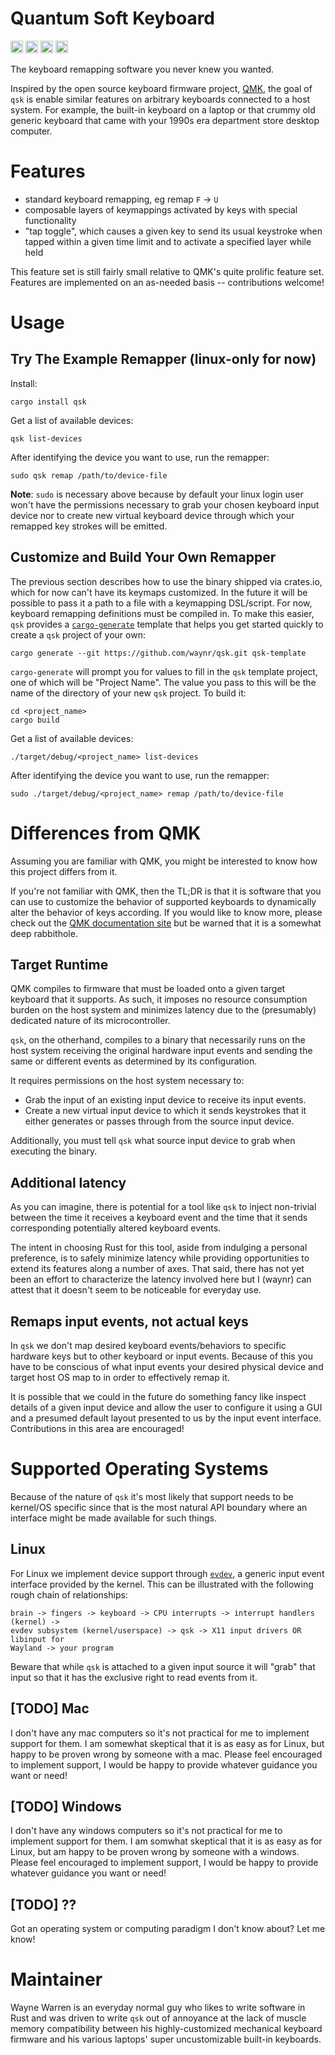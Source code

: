 # Quantum Soft Keyboard

[<img alt="github" src="https://img.shields.io/badge/github-waynr/qsk?style=for-the-badge&labelColor=555555&logo=github" height="20">](https://github.com/waynr/qsk)
[<img alt="crates.io" src="https://img.shields.io/crates/v/qsk.svg?style=for-the-badge&color=fc8d62&logo=rust" height="20">](https://crates.io/crates/qsk)
[<img alt="docs.rs" src="https://img.shields.io/badge/docs.rs-qsk?style=for-the-badge&labelColor=555555" height="20">](https://docs.rs/qsk)
[<img alt="build status" src="https://img.shields.io/github/workflow/status/waynr/qsk/cargo%20build%20%26%20test/main?style=for-the-badge" height="20">](https://github.com/waynr/qsk/actions?query=branch%3Amain)

The keyboard remapping software you never knew you wanted.

Inspired by the open source keyboard firmware project,
[QMK](https://github.com/qmk/qmk_firmware), the goal of `qsk` is enable similar
features on arbitrary keyboards connected to a host system. For example, the
built-in keyboard on a laptop or that crummy old generic keyboard that came
with your 1990s era department store desktop computer.

# Features

* standard keyboard remapping, eg remap `F` -> `U`
* composable layers of keymappings activated by keys with special functionality
* "tap toggle", which causes a given key to send its usual keystroke when
  tapped within a given time limit and to activate a specified layer while held

This feature set is still fairly small relative to QMK's quite prolific feature
set. Features are implemented on an as-needed basis -- contributions welcome!

# Usage

## Try The Example Remapper (linux-only for now)

Install:

```
cargo install qsk
```

Get a list of available devices:

```
qsk list-devices
```

After identifying the device you want to use, run the remapper:

```
sudo qsk remap /path/to/device-file
```

**Note**: `sudo` is necessary above because by default your linux login
user won't have the permissions necessary to grab your chosen keyboard input
device nor to create new virtual keyboard device through which your remapped
key strokes will be emitted.

## Customize and Build Your Own Remapper

The previous section describes how to use the binary shipped via crates.io,
which for now can't have its keymaps customized. In the future it will be
possible to pass it a path to a file with a keymapping DSL/script. For now,
keyboard remapping definitions must be compiled in. To make this easier, `qsk`
provides a [`cargo-generate`](https://crates.io/crates/cargo-generate) template
that helps you get started quickly to create a `qsk` project of your own:

```
cargo generate --git https://github.com/waynr/qsk.git qsk-template
```

`cargo-generate` will prompt you for values to fill in the `qsk` template
project, one of which will be "Project Name". The value you pass to this will
be the name of the directory of your new `qsk` project. To build it:

```
cd <project_name>
cargo build
```

Get a list of available devices:

```
./target/debug/<project_name> list-devices
```

After identifying the device you want to use, run the remapper:

```
sudo ./target/debug/<project_name> remap /path/to/device-file
```

# Differences from QMK

Assuming you are familiar with QMK, you might be interested to know how this
project differs from it.

If you're not familiar with QMK, then the TL;DR is that it is software that you
can use to customize the behavior of supported keyboards to dynamically alter
the behavior of keys according. If you would like to know more, please check
out the [QMK documentation site](https://docs.qmk.fm/#/) but be warned that it
is a somewhat deep rabbithole.

## Target Runtime

QMK compiles to firmware that must be loaded onto a given target keyboard that
it supports. As such, it imposes no resource consumption burden on the host
system and minimizes latency due to the (presumably) dedicated nature of its
microcontroller.

`qsk`, on the otherhand, compiles to a binary that necessarily runs on the host
system receiving the original hardware input events and sending the same or
different events as determined by its configuration.

It requires permissions on the host system necessary to:

* Grab the input of an existing input device to receive its input events.
* Create a new virtual input device to which it sends keystrokes that it
  either generates or passes through from the source input device.

Additionally, you must tell `qsk` what source input device to grab when
executing the binary.

## Additional latency

As you can imagine, there is potential for a tool like `qsk` to inject
non-trivial between the time it receives a keyboard event and the time that it
sends corresponding potentially altered keyboard events.

The intent in choosing Rust for this tool, aside from indulging a personal
preference, is to safely minimize latency while providing opportunities to
extend its features along a number of axes. That said, there has not yet been
an effort to characterize the latency involved here but I (waynr) can attest
that it doesn't seem to be noticeable for everyday use.

## Remaps input events, not actual keys

In `qsk` we don't map desired keyboard events/behaviors to specific hardware
keys but to other keyboard or input events. Because of this you have to be
conscious of what input events your desired physical device and target host OS
map to in order to effectively remap it.

It is possible that we could in the future do something fancy like inspect
details of a given input device and allow the user to configure it using a GUI
and a presumed default layout presented to us by the input event interface.
Contributions in this area are encouraged!

# Supported Operating Systems

Because of the nature of `qsk` it's most likely that support needs to be
kernel/OS specific since that is the most natural API boundary where an
interface might be made available for such things.

## Linux

For Linux we implement device support through
[`evdev`](https://en.wikipedia.org/wiki/Evdev), a generic input event
interface provided by the kernel. This can be illustrated with the following
rough chain of relationships:

```
brain -> fingers -> keyboard -> CPU interrupts -> interrupt handlers (kernel) ->
evdev subsystem (kernel/userspace) -> qsk -> X11 input drivers OR libinput for
Wayland -> your program
```

Beware that while `qsk` is attached to a given input source it will "grab" that
input so that it has the exclusive right to read events from it.

## [TODO] Mac

I don't have any mac computers so it's not practical for me to implement
support for them. I am somewhat skeptical that it is as easy as for Linux, but
happy to be proven wrong by someone with a mac. Please feel encouraged to
implement support, I would be happy to provide whatever guidance you want or
need!

## [TODO] Windows

I don't have any windows computers so it's not practical for me to implement
support for them. I am somwhat skeptical that it is as easy as for Linux, but
am happy to be proven wrong by someone with a windows. Please feel encouraged
to implement support, I would be happy to provide whatever guidance you want or
need!

## [TODO] ??

Got an operating system or computing paradigm I don't know about? Let me know!

# Maintainer

Wayne Warren is an everyday normal guy who likes to write software in Rust and
was driven to write `qsk` out of annoyance at the lack of muscle memory
compatibility between his highly-customized mechanical keyboard firmware and
his various laptops' super uncustomizable built-in keyboards.
